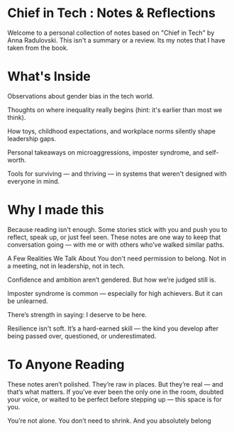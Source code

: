 # Chief in Tech : Notes & Reflections
Welcome to a personal collection of notes based on "Chief in Tech" by Anna Radulovski. This isn't a summary or a review. Its my notes that I have taken from the book. 

#  What's Inside

Observations about gender bias in the tech world.

Thoughts on where inequality really begins (hint: it's earlier than most we think).

How toys, childhood expectations, and workplace norms silently shape leadership gaps.

Personal takeaways on microaggressions, imposter syndrome, and self-worth.

Tools for surviving — and thriving — in systems that weren't designed with everyone in mind.

# Why I made this 
Because reading isn't enough. Some stories stick with you and push you to reflect, speak up, or just feel seen. These notes are one way to keep that conversation going — with me or with others who’ve walked similar paths.

A Few Realities We Talk About
You don't need permission to belong. Not in a meeting, not in leadership, not in tech.

Confidence and ambition aren’t gendered. But how we’re judged still is.

Imposter syndrome is common — especially for high achievers. But it can be unlearned.

There’s strength in saying: I deserve to be here.

Resilience isn't soft. It’s a hard-earned skill — the kind you develop after being passed over, questioned, or underestimated.

#  To Anyone Reading
These notes aren’t polished. They’re raw in places. But they’re real — and that’s what matters. If you’ve ever been the only one in the room, doubted your voice, or waited to be perfect before stepping up — this space is for you.

You’re not alone. You don’t need to shrink. And you absolutely belong
